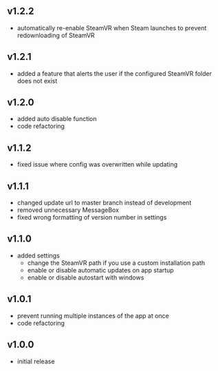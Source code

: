## v1.2.2
- automatically re-enable SteamVR when Steam launches to prevent redownloading of SteamVR

## v1.2.1
- added a feature that alerts the user if the configured SteamVR folder does not exist


## v1.2.0
- added auto disable function
- code refactoring


## v1.1.2
- fixed issue where config was overwritten while updating


## v1.1.1
- changed update url to master branch instead of development
- removed unnecessary MessageBox
- fixed wrong formatting of version number in settings


## v1.1.0
- added settings
	- change the SteamVR path if you use a custom installation path
	- enable or disable automatic updates on app startup
	- enable or disable autostart with windows 


## v1.0.1
- prevent running multiple instances of the app at once
- code refactoring


## v1.0.0
- initial release
